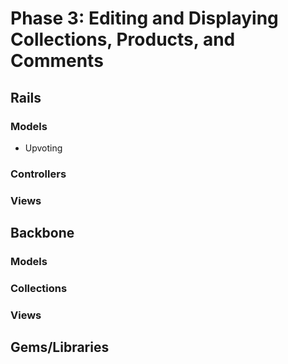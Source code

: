 # Phase 3: Editing and Displaying Collections, Products, and Comments

## Rails
### Models
* Upvoting

### Controllers

### Views

## Backbone
### Models

### Collections

### Views

## Gems/Libraries
